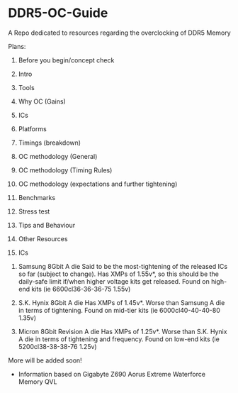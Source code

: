 # DDR5-OC-Guide
A Repo dedicated to resources regarding the overclocking of DDR5 Memory

Plans:

1) Before you begin/concept check
2) Intro
3) Tools
4) Why OC (Gains)
5) ICs
6) Platforms
7) Timings (breakdown)
8) OC methodology (General)
9) OC methodology (Timing Rules)
10) OC methodology (expectations and further tightening)
11) Benchmarks
12) Stress test
13) Tips and Behaviour
14) Other Resources




5) ICs

1. Samsung 8Gbit A die
Said to be the most-tightening of the released ICs so far (subject to change). Has XMPs of 1.55v*, so this should be the daily-safe limit if/when higher voltage kits get released. Found on high-end kits (ie 6600cl36-36-36-75 1.55v)

2. S.K. Hynix 8Gbit A die
Has XMPs of 1.45v*. Worse than Samsung A die in terms of tightening. Found on mid-tier kits (ie 6000cl40-40-40-80 1.35v)

3. Micron 8Gbit Revision A die
Has XMPs of 1.25v*. Worse than S.K. Hynix A die in terms of tightening and frequency. Found on low-end kits (ie 5200cl38-38-38-76 1.25v)

More will be added soon!

* Information based on Gigabyte Z690 Aorus Extreme Waterforce Memory QVL
